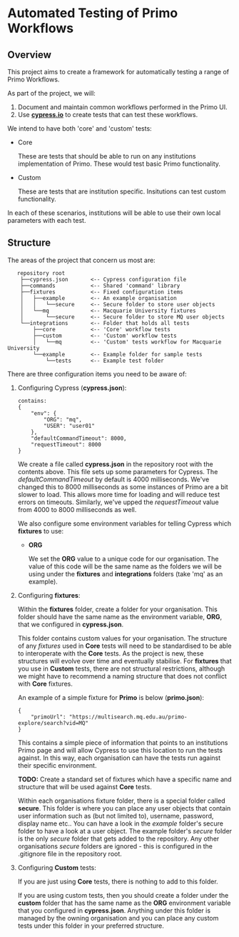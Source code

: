 # Automated Testing of Primo Workflows

## Overview

This project aims to create a framework for automatically testing a range of Primo Workflows.

As part of the project, we will:

1. Document and maintain common workflows performed in the Primo UI.
2. Use [**cypress.io**](https://cypress.io) to create tests that can test these workflows.

We intend to have both 'core' and 'custom' tests:

-   Core

    These are tests that should be able to run on any institutions implementation of Primo. These would test basic Primo functionality.

-   Custom

    These are tests that are institution specific. Insitutions can test custom functionality.

In each of these scenarios, institutions will be able to use their own local parameters with each test.

## Structure

The areas of the project that concern us most are:

       repository root
        ├──cypress.json       <-- Cypress configuration file
        ├──commands           <-- Shared 'command' library
        ├──fixtures           <-- Fixed configuration items
        │   ├──example        <-- An example organisation
        │   │   └──secure     <-- Secure folder to store user objects
        │   └──mq             <-- Macquarie University fixtures
        │       └──secure     <-- Secure folder to store MQ user objects
        └──integrations       <-- Folder that holds all tests
            ├──core           <-- 'Core' workflow tests
            ├──custom         <-- 'Custom' workflow tests
            │   └──mq         <-- 'Custom' tests workflow for Macquarie University
            └──example        <-- Example folder for sample tests
                └──tests      <-- Example test folder

There are three configuration items you need to be aware of:

1.  Configuring Cypress (**cypress.json**):

        contains:
        {
            "env": {
                "ORG": "mq",
                "USER": "user01"
            },
            "defaultCommandTimeout": 8000,
            "requestTimeout": 8000
        }

    We create a file called **cypress.json** in the repository root with the contents above. This file sets up some parameters for Cypress. The _defaultCommandTimeout_ by default is 4000 milliseconds. We've changed this to 8000 milliseconds as some instances of Primo are a bit slower to load. This allows more time for loading and will reduce test errors on timeouts. Similarly, we've upped the _requestTimeout_ value from 4000 to 8000 milliseconds as well.

    We also configure some environment variables for telling Cypress which **fixtures** to use:

    -   **ORG**

        We set the **ORG** value to a unique code for our organisation. The value of this code will be the same name as the folders we will be using under the **fixtures** and **integrations** folders (take 'mq' as an example).

2.  Configuring **fixtures**:

    Within the **fixtures** folder, create a folder for your organisation. This folder should have the same name as the environment variable, **ORG**, that we configured in **cypress.json**.

    This folder contains custom values for your organisation. The structure of any _fixtures_ used in **Core** tests will need to be standardised to be able to interoperate with the **Core** tests. As the project is new, these structures will evolve over time and eventually stabilise. For **fixtures** that you use in **Custom** tests, there are not structural restrictions, although we might have to recommend a naming structure that does not conflict with **Core** fixtures.

    An example of a simple fixture for **Primo** is below (**primo.json**):

        {
            "primoUrl": "https://multisearch.mq.edu.au/primo-explore/search?vid=MQ"
        }

    This contains a simple piece of information that points to an institutions Primo page and will allow Cypress to use this location to run the tests against. In this way, each organisation can have the tests run against their specific environment.

    **TODO:** Create a standard set of fixtures which have a specific name and structure that will be used against **Core** tests.

    Within each organisations fixture folder, there is a special folder called **secure**. This folder is where you can place any user objects that contain user information such as (but not limited to), username, password, display name etc.. You can have a look in the _example_ folder's secure folder to have a look at a user object. The example folder's _secure_ folder is the only _secure_ folder that gets added to the repository. Any other organisations _secure_ folders are ignored - this is configured in the .gitignore file in the repository root.

3.  Configuring **Custom** tests:

    If you are just using **Core** tests, there is nothing to add to this folder.

    If you are using custom tests, then you should create a folder under the **custom** folder that has the same name as the **ORG** environment variable that you configured in **cypress.json**. Anything under this folder is managed by the owning organisation and you can place any custom tests under this folder in your preferred structure.
